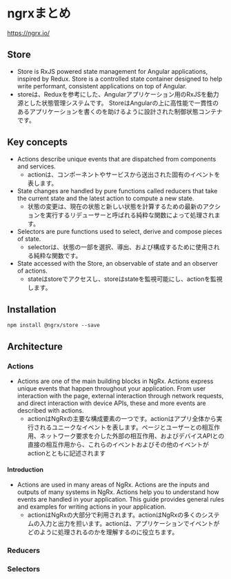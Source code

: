 # ngrxまとめ
https://ngrx.io/

## Store
- Store is RxJS powered state management for Angular applications, inspired by Redux. Store is a controlled state container designed to help write performant, consistent applications on top of Angular.
- storeは、Reduxを参考にした、Angularアプリケーション用のRxJSを動力源とした状態管理システムです。  StoreはAngularの上に高性能で一貫性のあるアプリケーションを書くのを助けるように設計された制御状態コンテナです。

## Key concepts
- Actions describe unique events that are dispatched from components and services.
	- actionは、コンポーネントやサービスから送出された固有のイベントを表します。
- State changes are handled by pure functions called reducers that take the current state and the latest action to compute a new state.
	- 状態の変更は、現在の状態と新しい状態を計算するための最新のアクションを実行するリデューサーと呼ばれる純粋な関数によって処理されます。
- Selectors are pure functions used to select, derive and compose pieces of state.
	- selectorは、状態の一部を選択、導出、および構成するために使用される純粋な関数です。
- State accessed with the Store, an observable of state and an observer of actions.
	- stateはstoreでアクセスし、storeはstateを監視可能にし、actionを監視します。

## Installation
```git
npm install @ngrx/store --save
```

## Architecture
### Actions
- Actions are one of the main building blocks in NgRx. Actions express unique events that happen throughout your application. From user interaction with the page, external interaction through network requests, and direct interaction with device APIs, these and more events are described with actions.
	- actionはNgRxの主要な構成要素の一つです。actionはアプリ全体から実行されるユニークなイベントを表します。ページとユーザーとの相互作用、ネットワーク要求を介した外部の相互作用、およびデバイスAPIとの直接の相互作用から、これらのイベントおよびその他のイベントがactionとともに記述されます

#### Introduction
- Actions are used in many areas of NgRx. Actions are the inputs and outputs of many systems in NgRx. Actions help you to understand how events are handled in your application. This guide provides general rules and examples for writing actions in your application.
	- actionはNgRxの大部分で利用されます。actionはNgRxの多くのシステムの入力と出力を担います。actionは、アプリケーションでイベントがどのように処理されるのかを理解するのに役立ちます。

### Reducers

### Selectors